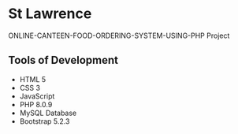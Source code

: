 # St Lawrence

ONLINE-CANTEEN-FOOD-ORDERING-SYSTEM-USING-PHP Project


## Tools of Development
- HTML 5
- CSS 3
- JavaScript
- PHP 8.0.9
- MySQL Database
- Bootstrap 5.2.3


 
